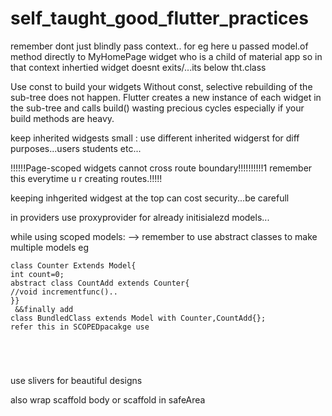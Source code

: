 # self_taught_good_flutter_practices



remember dont just blindly pass context..
for eg here u passed model.of method directly to MyHomePage widget who is a child of material app so in that context inhertied widget doesnt exits/...its below tht.class

Use const to build your widgets
Without const, selective rebuilding of the sub-tree does not happen. Flutter creates a new instance of each widget in the sub-tree and calls build() wasting precious cycles especially if your build methods are heavy.


keep inherited widgests small : use different inherited widgerst for diff purposes...users students etc...


!!!!!!Page-scoped widgets cannot cross route boundary!!!!!!!!!!1 remember this everytime u r creating routes.!!!!!


keeping inhgerited widgest at the top can cost security...be carefull


in providers use proxyprovider for already initisialezd models...


while using scoped models:
--> remember to use abstract classes to make multiple models eg
```
class Counter Extends Model{
int count=0;
abstract class CountAdd extends Counter{
//void incrementfunc()..
}}
 &&finally add 
class BundledClass extends Model with Counter,CountAdd{};
refer this in SCOPEDpacakge use





```

use slivers for beautiful designs

also wrap scaffold body or scaffold in safeArea
